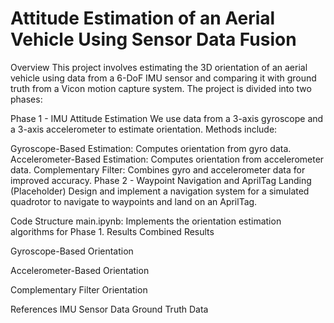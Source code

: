 # Attitude Estimation of an Aerial Vehicle Using Sensor Data Fusion
Overview
This project involves estimating the 3D orientation of an aerial vehicle using data from a 6-DoF IMU sensor and comparing it with ground truth from a Vicon motion capture system. The project is divided into two phases:

Phase 1 - IMU Attitude Estimation
We use data from a 3-axis gyroscope and a 3-axis accelerometer to estimate orientation. Methods include:

Gyroscope-Based Estimation: Computes orientation from gyro data.
Accelerometer-Based Estimation: Computes orientation from accelerometer data.
Complementary Filter: Combines gyro and accelerometer data for improved accuracy.
Phase 2 - Waypoint Navigation and AprilTag Landing (Placeholder)
Design and implement a navigation system for a simulated quadrotor to navigate to waypoints and land on an AprilTag.

Code Structure
main.ipynb: Implements the orientation estimation algorithms for Phase 1.
Results
Combined Results


Gyroscope-Based Orientation


Accelerometer-Based Orientation


Complementary Filter Orientation


References
IMU Sensor Data
Ground Truth Data
